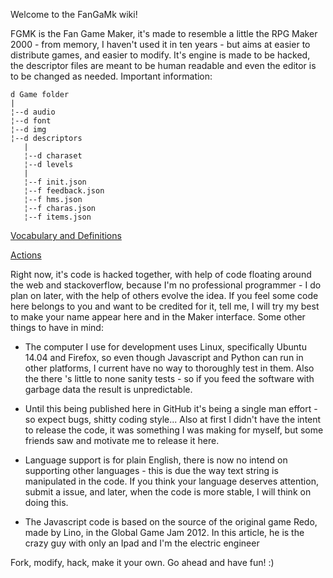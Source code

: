 Welcome to the FanGaMk wiki!

FGMK is the Fan Game Maker, it's made to resemble a little the RPG Maker 2000 - from memory, I haven't used it in ten years - but aims at easier to distribute games, and easier to modify. It's engine is made to be hacked, the descriptor files are meant to be human readable and even the editor is to be changed as needed.
Important information:


    d Game folder
    |
    ¦--d audio
    ¦--d font
    ¦--d img
    ¦--d descriptors
       |
       ¦--d charaset
       ¦--d levels
       |
       ¦--f init.json
       ¦--f feedback.json
       ¦--f hms.json
       ¦--f charas.json
       ¦--f items.json

[Vocabulary and Definitions](terms.md)

[Actions](actions.md)



Right now, it's code is hacked together, with help of code floating around the web and stackoverflow, because I'm no professional programmer - I do plan on later, with the help of others evolve the idea. If you feel some code here belongs to you and want to be credited for it, tell me, I will try my best to make your name appear here and in the Maker interface. Some other things to have in mind:

* The computer I use for development uses Linux, specifically Ubuntu 14.04 and Firefox, so even though Javascript and Python can run in other platforms, I current have no way to thoroughly test in them. Also the there 's little to none sanity tests - so if you feed the software with garbage data the result is unpredictable.

* Until this being published here in GitHub it's being a single man effort - so expect bugs, shitty coding style... Also at first I didn't have the intent to release the code, it was something I was making for myself, but some friends saw and motivate me to release it here.

* Language support is for plain English, there is now no intend on supporting other languages - this is due the way text string is manipulated in the code. If you think your language deserves attention, submit a issue, and later, when the code is more stable, I will think on doing this.

* The Javascript code is based on the source of the original game Redo, made by Lino, in the Global Game Jam 2012. In this article, he is the crazy guy with only an Ipad and I'm the electric engineer

Fork, modify, hack, make it your own. Go ahead and have fun! :)

